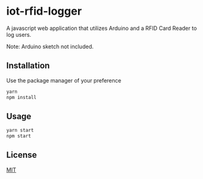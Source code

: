 # iot-rfid-logger

A javascript web application that utilizes Arduino and a RFID Card Reader to log users.

Note: Arduino sketch not included.

## Installation

Use the package manager of your preference

```bash
yarn
npm install
```

## Usage
```bash
yarn start
npm start
```

## License
[MIT](https://choosealicense.com/licenses/mit/)
